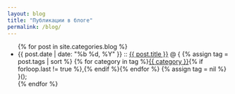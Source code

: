 ```yaml
---
layout: blog
title: "Публикации в блоге"
permalink: /blog/
---
```

<script async src="https://cdn.commento.io/js/count.js"></script>
<ul class="posts">
    {% for post in site.categories.blog %}
        <li>
            <span class="post-date">{{ post.date | date: "%b %d, %Y" }}</span>
            ::
            <a class="post-link" href="http://macoso.blur.tech{{ post.url }}">{{ post.title }}</a>
            @ {
            {% assign tag = post.tags | sort %}
            {% for category in tag %}<span><a href="http://macoso.blur.tech/category/#{{ category }}" class="reserved">{{ category }}</a>{% if forloop.last != true %},{% endif %}</span>{% endfor %}
            {% assign tag = nil %}
            }(<a href="http://macoso.blur.tech{{ post.url }}#commento"></a>);
        </li>
    {% endfor %}
</ul>
